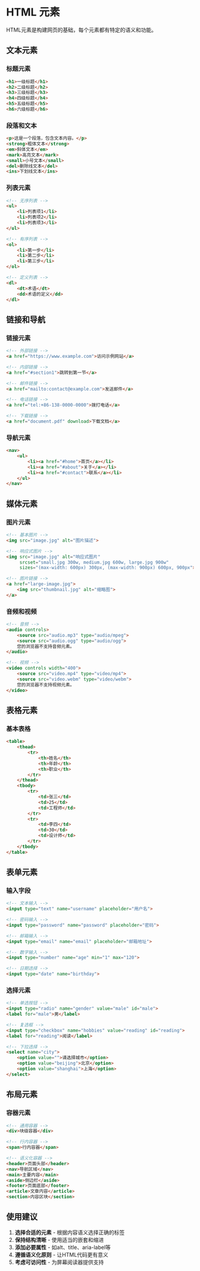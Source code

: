 # HTML 元素

HTML元素是构建网页的基础，每个元素都有特定的语义和功能。

## 文本元素

### 标题元素
```html
<h1>一级标题</h1>
<h2>二级标题</h2>
<h3>三级标题</h3>
<h4>四级标题</h4>
<h5>五级标题</h5>
<h6>六级标题</h6>
```

### 段落和文本
```html
<p>这是一个段落，包含文本内容。</p>
<strong>粗体文本</strong>
<em>斜体文本</em>
<mark>高亮文本</mark>
<small>小号文本</small>
<del>删除线文本</del>
<ins>下划线文本</ins>
```

### 列表元素
```html
<!-- 无序列表 -->
<ul>
    <li>列表项1</li>
    <li>列表项2</li>
    <li>列表项3</li>
</ul>

<!-- 有序列表 -->
<ol>
    <li>第一步</li>
    <li>第二步</li>
    <li>第三步</li>
</ol>

<!-- 定义列表 -->
<dl>
    <dt>术语</dt>
    <dd>术语的定义</dd>
</dl>
```

## 链接和导航

### 链接元素
```html
<!-- 外部链接 -->
<a href="https://www.example.com">访问示例网站</a>

<!-- 内部链接 -->
<a href="#section1">跳转到第一节</a>

<!-- 邮件链接 -->
<a href="mailto:contact@example.com">发送邮件</a>

<!-- 电话链接 -->
<a href="tel:+86-138-0000-0000">拨打电话</a>

<!-- 下载链接 -->
<a href="document.pdf" download>下载文档</a>
```

### 导航元素
```html
<nav>
    <ul>
        <li><a href="#home">首页</a></li>
        <li><a href="#about">关于</a></li>
        <li><a href="#contact">联系</a></li>
    </ul>
</nav>
```

## 媒体元素

### 图片元素
```html
<!-- 基本图片 -->
<img src="image.jpg" alt="图片描述">

<!-- 响应式图片 -->
<img src="image.jpg" alt="响应式图片" 
     srcset="small.jpg 300w, medium.jpg 600w, large.jpg 900w"
     sizes="(max-width: 600px) 300px, (max-width: 900px) 600px, 900px">

<!-- 图片链接 -->
<a href="large-image.jpg">
    <img src="thumbnail.jpg" alt="缩略图">
</a>
```

### 音频和视频
```html
<!-- 音频 -->
<audio controls>
    <source src="audio.mp3" type="audio/mpeg">
    <source src="audio.ogg" type="audio/ogg">
    您的浏览器不支持音频元素。
</audio>

<!-- 视频 -->
<video controls width="400">
    <source src="video.mp4" type="video/mp4">
    <source src="video.webm" type="video/webm">
    您的浏览器不支持视频元素。
</video>
```

## 表格元素

### 基本表格
```html
<table>
    <thead>
        <tr>
            <th>姓名</th>
            <th>年龄</th>
            <th>职业</th>
        </tr>
    </thead>
    <tbody>
        <tr>
            <td>张三</td>
            <td>25</td>
            <td>工程师</td>
        </tr>
        <tr>
            <td>李四</td>
            <td>30</td>
            <td>设计师</td>
        </tr>
    </tbody>
</table>
```

## 表单元素

### 输入字段
```html
<!-- 文本输入 -->
<input type="text" name="username" placeholder="用户名">

<!-- 密码输入 -->
<input type="password" name="password" placeholder="密码">

<!-- 邮箱输入 -->
<input type="email" name="email" placeholder="邮箱地址">

<!-- 数字输入 -->
<input type="number" name="age" min="1" max="120">

<!-- 日期选择 -->
<input type="date" name="birthday">
```

### 选择元素
```html
<!-- 单选按钮 -->
<input type="radio" name="gender" value="male" id="male">
<label for="male">男</label>

<!-- 复选框 -->
<input type="checkbox" name="hobbies" value="reading" id="reading">
<label for="reading">阅读</label>

<!-- 下拉选择 -->
<select name="city">
    <option value="">请选择城市</option>
    <option value="beijing">北京</option>
    <option value="shanghai">上海</option>
</select>
```

## 布局元素

### 容器元素
```html
<!-- 通用容器 -->
<div>块级容器</div>

<!-- 行内容器 -->
<span>行内容器</span>

<!-- 语义化容器 -->
<header>页面头部</header>
<nav>导航区域</nav>
<main>主要内容</main>
<aside>侧边栏</aside>
<footer>页面底部</footer>
<article>文章内容</article>
<section>内容区块</section>
```

## 使用建议

1. **选择合适的元素** - 根据内容语义选择正确的标签
2. **保持结构清晰** - 使用适当的嵌套和缩进
3. **添加必要属性** - 如alt、title、aria-label等
4. **遵循语义化原则** - 让HTML代码更有意义
5. **考虑可访问性** - 为屏幕阅读器提供支持 